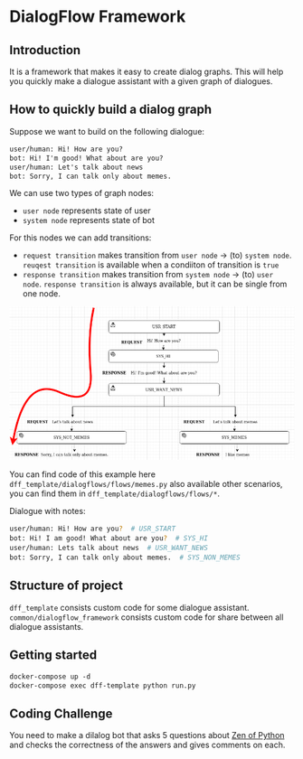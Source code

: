 # DialogFlow Framework
## Introduction 
It is a framework that makes it easy to create dialog graphs. This will help you quickly make a dialogue assistant with a given graph of dialogues. 

## How to quickly build a dialog graph 
Suppose we want to build on the following dialogue:
```
user/human: Hi! How are you? 
bot: Hi! I'm good! What about are you?
user/human: Let's talk about news
bot: Sorry, I can talk only about memes.
```
We can use two types of graph nodes:
- `user node` represents state of user
- `system node` represents state of bot

For this nodes we can add transitions:
- `request transition` makes transition from `user node` -> (to) `system node`. `reuqest transition` is available when a condiiton of transition is `true`
- `response transition` makes transition from `system node` -> (to) `user node`. `response transition` is always available, but it can be single from one node.

![memes](images/memes.png)

You can find code of this example here `dff_template/dialogflows/flows/memes.py`  also available other scenarios, you can find them in `dff_template/dialogflows/flows/*`.

Dialogue with notes:
```bash
user/human: Hi! How are you?  # USR_START
bot: Hi! I am good! What about are you?  # SYS_HI
user/human: Lets talk about news  # USR_WANT_NEWS
bot: Sorry, I can talk only about memes.  # SYS_NON_MEMES
```

## Structure of project
`dff_template` consists custom code for some dialogue assistant. `common/dialogflow_framework` consists custom code for share between all dialogue assistants.



## Getting started

```
docker-compose up -d
docker-compose exec dff-template python run.py
```

## Coding Challenge
You need to make a dilalog bot that asks 5 questions about [Zen of Python](https://en.wikipedia.org/wiki/Zen_of_Python) and checks the correctness of the answers and gives comments on each.